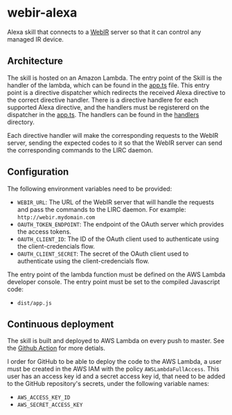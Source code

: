 # webir-alexa
Alexa skill that connects to a [WebIR](https://github.com/jbujalance/webir) server so that it can control any managed IR device.

## Architecture
The skill is hosted on an Amazon Lambda.
The entry point of the Skill is the handler of the lambda, which can be found in the [app.ts](./src/app.ts) file. This entry point is a directive dispatcher which redirects the received Alexa directive to the correct directive handler. There is a directive handlere for each supported Alexa directive, and the handlers must be registererd on the dispatcher in the [app.ts](./src/app.ts). The handlers can be found in the [handlers](./src/handlers) directory.

Each directive handler will make the corresponding requests to the WebIR server, sending the expected codes to it so that the WebIR server can send the corresponding commands to the LIRC daemon. 

## Configuration
The following environment variables need to be provided:
* `WEBIR_URL`: The URL of the WebIR server that will handle the requests and pass the commands to the LIRC daemon. For example: `http://webir.mydomain.com`
* `OAUTH_TOKEN_ENDPOINT`: The endpoint of the OAuth server which provides the access tokens.
* `OAUTH_CLIENT_ID`: The ID of the OAuth client used to authenticate using the client-credencials flow.
* `OAUTH_CLIENT_SECRET`: The secret of the OAuth client used to authenticate using the client-credencials flow.

The entry point of the lambda function must be defined on the AWS Lambda developer console. The entry point must be set to the compiled Javascript code:
* `dist/app.js`

## Continuous deployment
The skill is built and deployed to AWS Lambda on every push to master. See the [Github Action](./.github/workflows/main.yml) for more detials.

I order for GitHub to be able to deploy the code to the AWS Lambda, a user must be created in the AWS IAM with the policy `AWSLambdaFullAccess`. This user has an access key id and a secret access key id, that need to be added to the GitHub repository's secrets, under the following variable names:
* `AWS_ACCESS_KEY_ID`
* `AWS_SECRET_ACCESS_KEY`